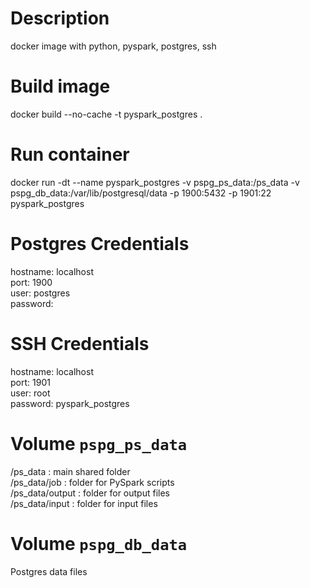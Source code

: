 # Description

docker image with python, pyspark, postgres, ssh 

# Build image

docker build --no-cache -t pyspark_postgres .

# Run container

docker run -dt --name pyspark_postgres -v pspg_ps_data:/ps_data -v pspg_db_data:/var/lib/postgresql/data -p 1900:5432 -p 1901:22 pyspark_postgres

# Postgres Credentials

hostname: localhost  
port: 1900  
user: postgres  
password: 

# SSH Credentials

hostname: localhost  
port: 1901  
user: root  
password: pyspark_postgres 

# Volume `pspg_ps_data`

/ps_data : main shared folder  
/ps_data/job : folder for PySpark scripts  
/ps_data/output : folder for output files  
/ps_data/input : folder for input files

# Volume `pspg_db_data`

Postgres data files
